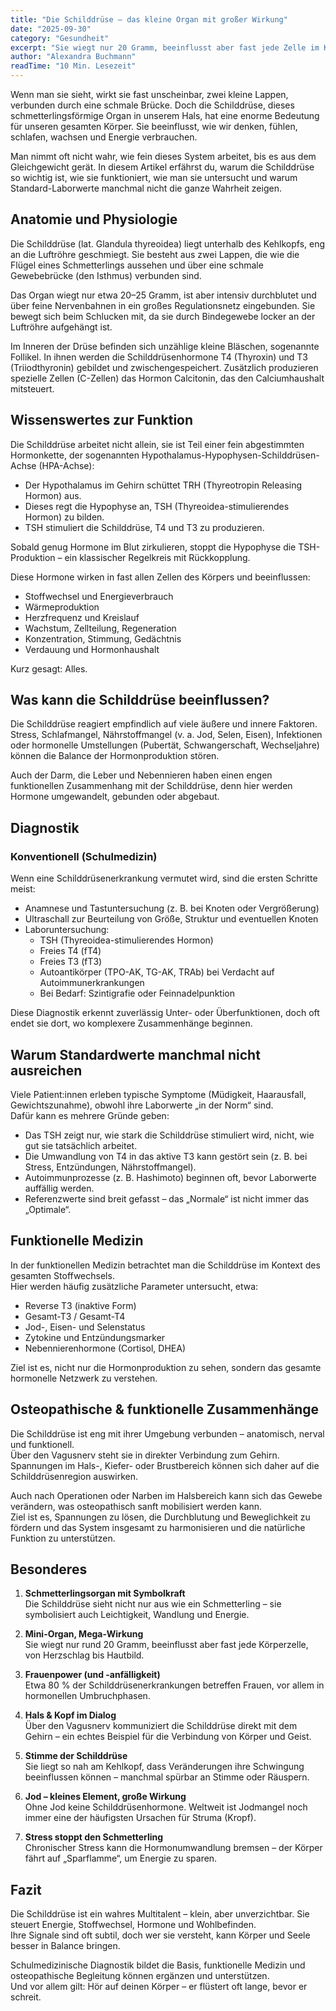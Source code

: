 ```yaml
---
title: "Die Schilddrüse – das kleine Organ mit großer Wirkung"  
date: "2025-09-30"  
category: "Gesundheit"  
excerpt: "Sie wiegt nur 20 Gramm, beeinflusst aber fast jede Zelle im Körper: die Schilddrüse. Erfahre, warum sie so wichtig ist, wie sie funktioniert und was passiert, wenn sie aus dem Gleichgewicht gerät."  
author: "Alexandra Buchmann"  
readTime: "10 Min. Lesezeit"  
---
```


Wenn man sie sieht, wirkt sie fast unscheinbar, zwei kleine Lappen, verbunden durch eine schmale Brücke. Doch die Schilddrüse, dieses schmetterlingsförmige Organ in unserem Hals, hat eine enorme Bedeutung für unseren gesamten Körper. Sie beeinflusst, wie wir denken, fühlen, schlafen, wachsen und Energie verbrauchen.  

Man nimmt oft nicht wahr, wie fein dieses System arbeitet, bis es aus dem Gleichgewicht gerät. In diesem Artikel erfährst du, warum die Schilddrüse so wichtig ist, wie sie funktioniert, wie man sie untersucht und warum Standard-Laborwerte manchmal nicht die ganze Wahrheit zeigen.  

## Anatomie und Physiologie  

Die Schilddrüse (lat. Glandula thyreoidea) liegt unterhalb des Kehlkopfs, eng an die Luftröhre geschmiegt. Sie besteht aus zwei Lappen, die wie die Flügel eines Schmetterlings aussehen und über eine schmale Gewebebrücke (den Isthmus) verbunden sind.  

Das Organ wiegt nur etwa 20–25 Gramm, ist aber intensiv durchblutet und über feine Nervenbahnen in ein großes Regulationsnetz eingebunden. Sie bewegt sich beim Schlucken mit, da sie durch Bindegewebe locker an der Luftröhre aufgehängt ist.  

Im Inneren der Drüse befinden sich unzählige kleine Bläschen, sogenannte Follikel. In ihnen werden die Schilddrüsenhormone T4 (Thyroxin) und T3 (Triiodthyronin) gebildet und zwischengespeichert. Zusätzlich produzieren spezielle Zellen (C-Zellen) das Hormon Calcitonin, das den Calciumhaushalt mitsteuert.  

## Wissenswertes zur Funktion  

Die Schilddrüse arbeitet nicht allein, sie ist Teil einer fein abgestimmten Hormonkette, der sogenannten Hypothalamus-Hypophysen-Schilddrüsen-Achse (HPA-Achse):  

- Der Hypothalamus im Gehirn schüttet TRH (Thyreotropin Releasing Hormon) aus.  
- Dieses regt die Hypophyse an, TSH (Thyreoidea-stimulierendes Hormon) zu bilden.  
- TSH stimuliert die Schilddrüse, T4 und T3 zu produzieren.  

Sobald genug Hormone im Blut zirkulieren, stoppt die Hypophyse die TSH-Produktion – ein klassischer Regelkreis mit Rückkopplung.  

Diese Hormone wirken in fast allen Zellen des Körpers und beeinflussen:  
- Stoffwechsel und Energieverbrauch  
- Wärmeproduktion  
- Herzfrequenz und Kreislauf  
- Wachstum, Zellteilung, Regeneration  
- Konzentration, Stimmung, Gedächtnis  
- Verdauung und Hormonhaushalt  

Kurz gesagt: Alles.  

## Was kann die Schilddrüse beeinflussen?  

Die Schilddrüse reagiert empfindlich auf viele äußere und innere Faktoren.  
Stress, Schlafmangel, Nährstoffmangel (v. a. Jod, Selen, Eisen), Infektionen oder hormonelle Umstellungen (Pubertät, Schwangerschaft, Wechseljahre) können die Balance der Hormonproduktion stören.  

Auch der Darm, die Leber und Nebennieren haben einen engen funktionellen Zusammenhang mit der Schilddrüse, denn hier werden Hormone umgewandelt, gebunden oder abgebaut.  

## Diagnostik  

### Konventionell (Schulmedizin)  

Wenn eine Schilddrüsenerkrankung vermutet wird, sind die ersten Schritte meist:  
- Anamnese und Tastuntersuchung (z. B. bei Knoten oder Vergrößerung)  
- Ultraschall zur Beurteilung von Größe, Struktur und eventuellen Knoten  
- Laboruntersuchung:  
  - TSH (Thyreoidea-stimulierendes Hormon)  
  - Freies T4 (fT4)  
  - Freies T3 (fT3)  
  - Autoantikörper (TPO-AK, TG-AK, TRAb) bei Verdacht auf Autoimmunerkrankungen  
  - Bei Bedarf: Szintigrafie oder Feinnadelpunktion  

Diese Diagnostik erkennt zuverlässig Unter- oder Überfunktionen, doch oft endet sie dort, wo komplexere Zusammenhänge beginnen.  

## Warum Standardwerte manchmal nicht ausreichen  

Viele Patient:innen erleben typische Symptome (Müdigkeit, Haarausfall, Gewichtszunahme), obwohl ihre Laborwerte „in der Norm“ sind.  
Dafür kann es mehrere Gründe geben:  
- Das TSH zeigt nur, wie stark die Schilddrüse stimuliert wird, nicht, wie gut sie tatsächlich arbeitet.  
- Die Umwandlung von T4 in das aktive T3 kann gestört sein (z. B. bei Stress, Entzündungen, Nährstoffmangel).  
- Autoimmunprozesse (z. B. Hashimoto) beginnen oft, bevor Laborwerte auffällig werden.  
- Referenzwerte sind breit gefasst – das „Normale“ ist nicht immer das „Optimale“.  

## Funktionelle Medizin  

In der funktionellen Medizin betrachtet man die Schilddrüse im Kontext des gesamten Stoffwechsels.  
Hier werden häufig zusätzliche Parameter untersucht, etwa:  
- Reverse T3 (inaktive Form)  
- Gesamt-T3 / Gesamt-T4  
- Jod-, Eisen- und Selenstatus  
- Zytokine und Entzündungsmarker  
- Nebennierenhormone (Cortisol, DHEA)  

Ziel ist es, nicht nur die Hormonproduktion zu sehen, sondern das gesamte hormonelle Netzwerk zu verstehen.  

## Osteopathische & funktionelle Zusammenhänge  

Die Schilddrüse ist eng mit ihrer Umgebung verbunden – anatomisch, nerval und funktionell.  
Über den Vagusnerv steht sie in direkter Verbindung zum Gehirn. Spannungen im Hals-, Kiefer- oder Brustbereich können sich daher auf die Schilddrüsenregion auswirken.  

Auch nach Operationen oder Narben im Halsbereich kann sich das Gewebe verändern, was osteopathisch sanft mobilisiert werden kann.  
Ziel ist es, Spannungen zu lösen, die Durchblutung und Beweglichkeit zu fördern und das System insgesamt zu harmonisieren und die natürliche Funktion zu unterstützen.  

## Besonderes  

1. **Schmetterlingsorgan mit Symbolkraft**  
   Die Schilddrüse sieht nicht nur aus wie ein Schmetterling – sie symbolisiert auch Leichtigkeit, Wandlung und Energie.  

2. **Mini-Organ, Mega-Wirkung**  
   Sie wiegt nur rund 20 Gramm, beeinflusst aber fast jede Körperzelle, von Herzschlag bis Hautbild.  

3. **Frauenpower (und -anfälligkeit)**  
   Etwa 80 % der Schilddrüsenerkrankungen betreffen Frauen, vor allem in hormonellen Umbruchphasen.  

4. **Hals & Kopf im Dialog**  
   Über den Vagusnerv kommuniziert die Schilddrüse direkt mit dem Gehirn – ein echtes Beispiel für die Verbindung von Körper und Geist.  

5. **Stimme der Schilddrüse**  
   Sie liegt so nah am Kehlkopf, dass Veränderungen ihre Schwingung beeinflussen können – manchmal spürbar an Stimme oder Räuspern.  

6. **Jod – kleines Element, große Wirkung**  
   Ohne Jod keine Schilddrüsenhormone. Weltweit ist Jodmangel noch immer eine der häufigsten Ursachen für Struma (Kropf).  

7. **Stress stoppt den Schmetterling**  
   Chronischer Stress kann die Hormonumwandlung bremsen – der Körper fährt auf „Sparflamme“, um Energie zu sparen.  

## Fazit  

Die Schilddrüse ist ein wahres Multitalent – klein, aber unverzichtbar. Sie steuert Energie, Stoffwechsel, Hormone und Wohlbefinden.  
Ihre Signale sind oft subtil, doch wer sie versteht, kann Körper und Seele besser in Balance bringen.  

Schulmedizinische Diagnostik bildet die Basis, funktionelle Medizin und osteopathische Begleitung können ergänzen und unterstützen.  
Und vor allem gilt: Hör auf deinen Körper – er flüstert oft lange, bevor er schreit.  